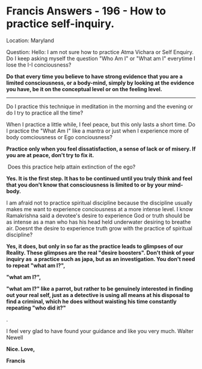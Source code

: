 # Francis Answers - 196 - How to practice self-inquiry.

Location: Maryland&nbsp;

  

Question: Hello: I am not sure how to practice Atma Vichara or Self Enquiry. Do I keep asking myself the question &quot;Who Am I&quot; or &quot;What am I&quot; everytime I lose the I-I conciousness?&nbsp;

  

**Do that every time you believe to have strong evidence that you are a limited consciousness, or a body-mind, simply by looking at the evidence you have, be it on the conceptual level or on the feeling level.**

 **** 

Do I practice this technique in meditation in the morning and the evening or do I try to practice all the time?&nbsp;

When I practice a little while, I feel peace, but this only lasts a short time. Do I practice the &quot;What Am I&quot; like a mantra or just when I experience more of body comciousness or Ego conciousness?

  

**Practice only when you feel dissatisfaction, a sense of lack or of misery. If you are at peace, don't try to fix it.**

  

&nbsp;Does this practice help attain extinction of the ego?&nbsp;

  

**Yes. It is the first step. It has to be continued until you truly think and feel that you don't know that consciousness is limited to or by your mind-body.**

  

I am afraid not to practice spiritual discipline because the discipline usually makes me want to experience conciousness at a more intense level. I know Ramakrishna said a devotee\'s desire to experience God or truth should be as intense as a man who has his head held underwater desiring to breathe air. Doesnt the desire to experience truth grow with the practice of spiritual discipline?&nbsp;

  

**Yes, it does, but only in so far as the practice leads to glimpses of our Reality. These glimpses are the real &quot;desire boosters&quot;. Don't think of your inquiry as &nbsp;a practice such as japa, but as an investigation. You don't need to repeat &quot;what am I?&quot;,**

**&quot;what am I?&quot;,**

**&quot;what am I?&quot; like a parrot, but rather to be genuinely interested in finding out your real self, just as a detective is using all means at his disposal to find a criminal, which he does without waisting his time constantly repeating &quot;who did it?&quot;**

.&nbsp;

  

I feel very glad to have found your guidance and like you very much. Walter Newell

  

**Nice. Love,**

**Francis**

